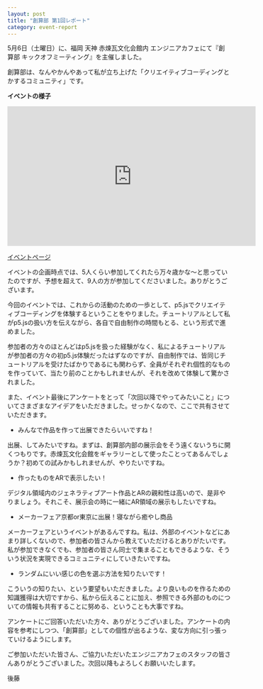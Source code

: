 ```yaml
---
layout: post
title: "創算部 第1回レポート"
category: event-report
---
```


5月6日（土曜日）に、福岡 天神 赤煉瓦文化会館内 エンジニアカフェにて『創算部 キックオフミーティング』を主催しました。

創算部は、なんやかんやあって私が立ち上げた「クリエイティブコーディングとかするコミュニティ」です。

**イベントの様子**
<iframe width="560" height="315" src="https://www.youtube.com/embed/85j2P7ev0_g" title="YouTube video player" frameborder="0" allow="accelerometer; autoplay; clipboard-write; encrypted-media; gyroscope; picture-in-picture; web-share" allowfullscreen></iframe>

<a href="https://sousanbu.connpass.com/event/280603/">イベントページ</a>

イベントの企画時点では、5人くらい参加してくれたら万々歳かな〜と思っていたのですが、予想を超えて、9人の方が参加してくださいました。ありがとうございます。

今回のイベントでは、これからの活動のための一歩として、p5.jsでクリエイティブコーディングを体験するということをやりました。チュートリアルとして私がp5.jsの扱い方を伝えながら、各自で自由制作の時間もとる、という形式で進めました。

参加者の方々のほとんどはp5.jsを扱った経験がなく、私によるチュートリアルが参加者の方々の初p5.js体験だったはずなのですが、自由制作では、皆同じチュートリアルを受けたばかりであるにも関わらず、全員がそれぞれ個性的なものを作っていて、当たり前のことかもしれませんが、それを改めて体験して驚かされました。

また、イベント最後にアンケートをとって「次回以降でやってみたいこと」についてさまざまなアイデアをいただきました。せっかくなので、ここで共有させていただきます。

* みんなで作品を作って出展できたらいいですね！  

出展、してみたいですね。まずは、創算部内部の展示会をそう遠くないうちに開くつもりです。赤煉瓦文化会館をギャラリーとして使ったことってあるんでしょうか？初めての試みかもしれませんが、やりたいですね。

* 作ったものをARで表示したい！  

デジタル領域内のジェネラティブアート作品とARの親和性は高いので、是非やりましょう。それこそ、展示会の時に一緒にAR領域の展示もしたいですね。

* メーカーフェア京都or東京に出展！寝ながら癒やし商品  

メーカーフェアというイベントがあるんですね。私は、外部のイベントなどにあまり詳しくないので、参加者の皆さんから教えていただけるとありがたいです。私が参加できなくでも、参加者の皆さん同士で集まることもできるような、そういう状況を実現できるコミュニティにしていきたいですね。

* ランダムにいい感じの色を選ぶ方法を知りたいです！  

こういうの知りたい、という要望もいただきました。より良いものを作るための知識獲得は大切ですから、私から伝えることに加え、参照できる外部のものについての情報も共有することに努める、ということも大事ですね。

アンケートにご回答いただいた方々、ありがとうございました。アンケートの内容を参考にしつつ、「創算部」としての個性が出るような、変な方向に引っ張っていけるようにします。

ご参加いただいた皆さん、ご協力いただいたエンジニアカフェのスタッフの皆さんありがとうございました。次回以降もよろしくお願いいたします。

後藤


